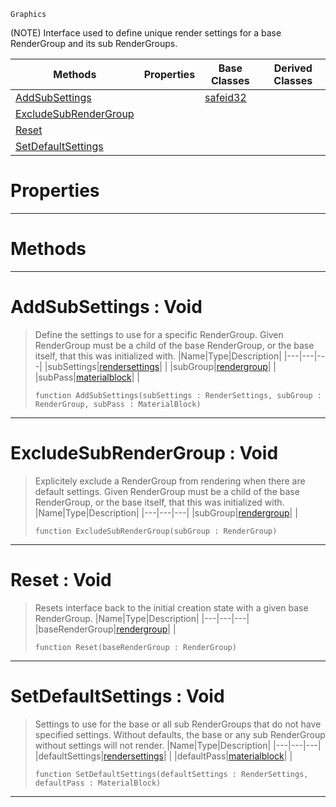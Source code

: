  `Graphics`

(NOTE) Interface used to define unique render settings for a base RenderGroup and its sub RenderGroups.

|Methods|Properties|Base Classes|Derived Classes|
|---|---|---|---|
|[ AddSubSettings](https://github.com/zeroengineteam/ZeroDocs/blob/master/code_reference/class_reference/subrendergrouppass.markdown#addsubsettings-void)| |[safeid32](https://github.com/zeroengineteam/ZeroDocs/blob/master/code_reference/class_reference/safeid32.markdown)| |
|[ ExcludeSubRenderGroup](https://github.com/zeroengineteam/ZeroDocs/blob/master/code_reference/class_reference/subrendergrouppass.markdown#excludesubrendergroup-vo)| | | |
|[ Reset](https://github.com/zeroengineteam/ZeroDocs/blob/master/code_reference/class_reference/subrendergrouppass.markdown#reset-void)| | | |
|[ SetDefaultSettings](https://github.com/zeroengineteam/ZeroDocs/blob/master/code_reference/class_reference/subrendergrouppass.markdown#setdefaultsettings-void)| | | |


 #  Properties


---  
 #  Methods


---  
 #  AddSubSettings : Void

> Define the settings to use for a specific RenderGroup. Given RenderGroup must be a child of the base RenderGroup, or the base itself, that this was initialized with.
> |Name|Type|Description|
> |---|---|---|
> |subSettings|[rendersettings](https://github.com/zeroengineteam/ZeroDocs/blob/master/code_reference/class_reference/rendersettings.markdown)| |
> |subGroup|[rendergroup](https://github.com/zeroengineteam/ZeroDocs/blob/master/code_reference/class_reference/rendergroup.markdown)| |
> |subPass|[materialblock](https://github.com/zeroengineteam/ZeroDocs/blob/master/code_reference/class_reference/materialblock.markdown)| |
> ``` lang=cpp, name=Zilch
> function AddSubSettings(subSettings : RenderSettings, subGroup : RenderGroup, subPass : MaterialBlock)
> ``` 


---  
 #  ExcludeSubRenderGroup : Void

> Explicitely exclude a RenderGroup from rendering when there are default settings. Given RenderGroup must be a child of the base RenderGroup, or the base itself, that this was initialized with.
> |Name|Type|Description|
> |---|---|---|
> |subGroup|[rendergroup](https://github.com/zeroengineteam/ZeroDocs/blob/master/code_reference/class_reference/rendergroup.markdown)| |
> ``` lang=cpp, name=Zilch
> function ExcludeSubRenderGroup(subGroup : RenderGroup)
> ``` 


---  
 #  Reset : Void

> Resets interface back to the initial creation state with a given base RenderGroup.
> |Name|Type|Description|
> |---|---|---|
> |baseRenderGroup|[rendergroup](https://github.com/zeroengineteam/ZeroDocs/blob/master/code_reference/class_reference/rendergroup.markdown)| |
> ``` lang=cpp, name=Zilch
> function Reset(baseRenderGroup : RenderGroup)
> ``` 


---  
 #  SetDefaultSettings : Void

> Settings to use for the base or all sub RenderGroups that do not have specified settings. Without defaults, the base or any sub RenderGroup without settings will not render.
> |Name|Type|Description|
> |---|---|---|
> |defaultSettings|[rendersettings](https://github.com/zeroengineteam/ZeroDocs/blob/master/code_reference/class_reference/rendersettings.markdown)| |
> |defaultPass|[materialblock](https://github.com/zeroengineteam/ZeroDocs/blob/master/code_reference/class_reference/materialblock.markdown)| |
> ``` lang=cpp, name=Zilch
> function SetDefaultSettings(defaultSettings : RenderSettings, defaultPass : MaterialBlock)
> ``` 


---  
 

 